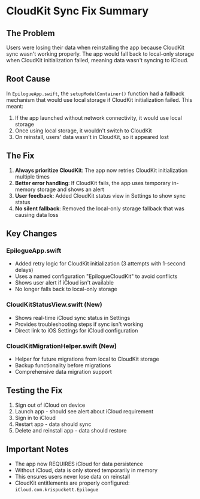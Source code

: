 # CloudKit Sync Fix Summary

## The Problem
Users were losing their data when reinstalling the app because CloudKit sync wasn't working properly. The app would fall back to local-only storage when CloudKit initialization failed, meaning data wasn't syncing to iCloud.

## Root Cause
In `EpilogueApp.swift`, the `setupModelContainer()` function had a fallback mechanism that would use local storage if CloudKit initialization failed. This meant:
1. If the app launched without network connectivity, it would use local storage
2. Once using local storage, it wouldn't switch to CloudKit
3. On reinstall, users' data wasn't in CloudKit, so it appeared lost

## The Fix
1. **Always prioritize CloudKit**: The app now retries CloudKit initialization multiple times
2. **Better error handling**: If CloudKit fails, the app uses temporary in-memory storage and shows an alert
3. **User feedback**: Added CloudKit status view in Settings to show sync status
4. **No silent fallback**: Removed the local-only storage fallback that was causing data loss

## Key Changes

### EpilogueApp.swift
- Added retry logic for CloudKit initialization (3 attempts with 1-second delays)
- Uses a named configuration "EpilogueCloudKit" to avoid conflicts
- Shows user alert if iCloud isn't available
- No longer falls back to local-only storage

### CloudKitStatusView.swift (New)
- Shows real-time iCloud sync status in Settings
- Provides troubleshooting steps if sync isn't working
- Direct link to iOS Settings for iCloud configuration

### CloudKitMigrationHelper.swift (New)
- Helper for future migrations from local to CloudKit storage
- Backup functionality before migrations
- Comprehensive data migration support

## Testing the Fix
1. Sign out of iCloud on device
2. Launch app - should see alert about iCloud requirement
3. Sign in to iCloud
4. Restart app - data should sync
5. Delete and reinstall app - data should restore

## Important Notes
- The app now REQUIRES iCloud for data persistence
- Without iCloud, data is only stored temporarily in memory
- This ensures users never lose data on reinstall
- CloudKit entitlements are properly configured: `iCloud.com.krispuckett.Epilogue`